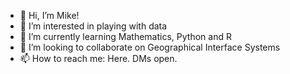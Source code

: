- 👋 Hi, I’m Mike!
- 👀 I’m interested in playing with data
- 🌱 I’m currently learning Mathematics, Python and R
- 💞️ I’m looking to collaborate on Geographical Interface Systems
- 📫 How to reach me: Here. DMs open.

<!---
cernLabs/cernLabs is a ✨ special ✨ repository because its `README.md` (this file) appears on your GitHub profile.
You can click the Preview link to take a look at your changes.
--->
